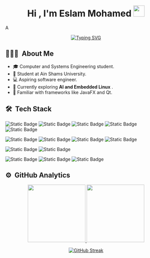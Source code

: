 
<h1 align="center"><b>Hi , I'm Eslam Mohamed </b><img src="https://media.giphy.com/media/hvRJCLFzcasrR4ia7z/giphy.gif" width="35"></h1>
<!--  -->A<br>
<p align="center">
  <a href="https://git.io/typing-svg"><img src="https://readme-typing-svg.herokuapp.com?font=Fira+Code&pause=1000&color=0194dd&center=true&vCenter=true&random=false&width=550&lines=Computer+and+Systems+Engineering+student%2C;Student+at+ASU%2C;Active+learner%2C;Passionate+about+exploring+new+technologies%2C;Love+to+learn+new+things..." alt="Typing SVG" /></a>
</p>

## 👨🏻‍💻 &nbsp;About Me
- 🎓 Computer and Systems Engineering student.
- 🏫 Student at Ain Shams University.
- 💻 Aspiring software engineer.
- 🚀 Currently exploring **AI and Embedded Linux** .
- 🎨 Familiar with frameworks like JavaFX and Qt.



## 🛠 &nbsp;Tech Stack
![Static Badge](https://img.shields.io/badge/JAVA-%23050f2c?style=for-the-badge)
![Static Badge](https://img.shields.io/badge/C%2B%2B-%23050f2c?style=for-the-badge&logo=C%2B%2B)
![Static Badge](https://img.shields.io/badge/C-%23050f2c?style=for-the-badge&logo=C)
![Static Badge](https://img.shields.io/badge/Python-%23050f2c?style=for-the-badge&logo=python)
![Static Badge](https://img.shields.io/badge/Dart-%23050f2c?style=for-the-badge&logo=dart)

<!-- New line-->

![Static Badge](https://img.shields.io/badge/Qt-%23050f2c?style=for-the-badge&logo=qt)
![Static Badge](https://img.shields.io/badge/MatLAb-%23050f2c?style=for-the-badge)
![Static Badge](https://img.shields.io/badge/Arduino-%23050f2c?style=for-the-badge&logo=Arduino)
![Static Badge](https://img.shields.io/badge/Flutter-%23050f2c?style=for-the-badge&logo=flutter)

<!-- New line-->


![Static Badge](https://img.shields.io/badge/PostgreSQL-%23050f2c?style=for-the-badge&logo=PostgreSQL)
![Static Badge](https://img.shields.io/badge/MongoDB-%23050f2c?style=for-the-badge&logo=MongoDB)
<!-- New line-->


![Static Badge](https://img.shields.io/badge/Git-%23050f2c?style=for-the-badge&logo=git)
![Static Badge](https://img.shields.io/badge/GitHub-%23050f2c?style=for-the-badge&logo=github)
![Static Badge](https://img.shields.io/badge/Linux-%23050f2c?style=for-the-badge&logo=Linux)


## ⚙️ &nbsp;GitHub Analytics

<p align="center">
  <a href="https://github.com/SemoMoh">
    <img height="180em" src="https://github-readme-stats.vercel.app/api?username=SemoMoh&show_icons=true&theme=algolia" />
  </a>
  <a href="https://github.com/SemoMoh">
    <img height="180em" src="https://github-readme-stats.vercel.app/api/top-langs/?username=SemoMoh&layout=compact&theme=algolia" />
  </a>
</p>

<p align="center">
<a href="https://git.io/streak-stats"><img src="https://streak-stats.demolab.com?user=SemoMoh&theme=algolia&card_width=465" alt="GitHub Streak" /></a>
</p>

